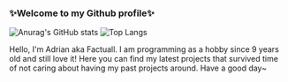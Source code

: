 ### ✨Welcome to my Github profile✨

![Anurag's GitHub stats](https://github-readme-stats.vercel.app/api?username=factuall&show_icons=true&theme=gruvbox)
![Top Langs](https://github-readme-stats.vercel.app/api/top-langs/?username=factuall&theme=gruvbox&layout=compact)

Hello, I'm Adrian aka Factuall. I am programming as a hobby since 9 years old and still love it!
Here you can find my latest projects that survived time of not caring about having my past projects around.
Have a good day~


